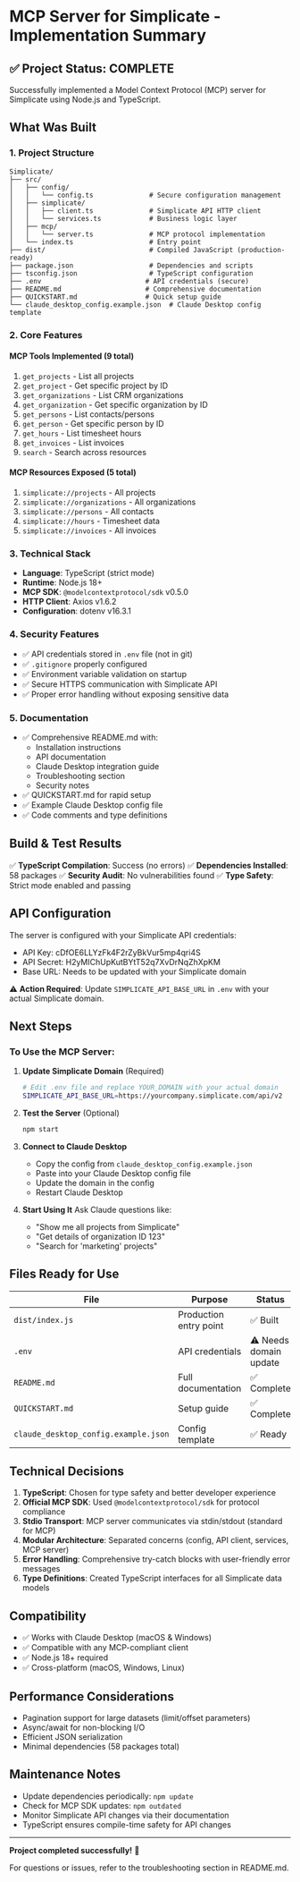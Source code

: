 # MCP Server for Simplicate - Implementation Summary

## ✅ Project Status: COMPLETE

Successfully implemented a Model Context Protocol (MCP) server for Simplicate using Node.js and TypeScript.

## What Was Built

### 1. Project Structure
```
Simplicate/
├── src/
│   ├── config/
│   │   └── config.ts              # Secure configuration management
│   ├── simplicate/
│   │   ├── client.ts              # Simplicate API HTTP client
│   │   └── services.ts            # Business logic layer
│   ├── mcp/
│   │   └── server.ts              # MCP protocol implementation
│   └── index.ts                   # Entry point
├── dist/                          # Compiled JavaScript (production-ready)
├── package.json                   # Dependencies and scripts
├── tsconfig.json                  # TypeScript configuration
├── .env                          # API credentials (secure)
├── README.md                     # Comprehensive documentation
├── QUICKSTART.md                 # Quick setup guide
└── claude_desktop_config.example.json  # Claude Desktop config template
```

### 2. Core Features

#### MCP Tools Implemented (9 total)
1. `get_projects` - List all projects
2. `get_project` - Get specific project by ID
3. `get_organizations` - List CRM organizations
4. `get_organization` - Get specific organization by ID
5. `get_persons` - List contacts/persons
6. `get_person` - Get specific person by ID
7. `get_hours` - List timesheet hours
8. `get_invoices` - List invoices
9. `search` - Search across resources

#### MCP Resources Exposed (5 total)
1. `simplicate://projects` - All projects
2. `simplicate://organizations` - All organizations
3. `simplicate://persons` - All contacts
4. `simplicate://hours` - Timesheet data
5. `simplicate://invoices` - All invoices

### 3. Technical Stack

- **Language**: TypeScript (strict mode)
- **Runtime**: Node.js 18+
- **MCP SDK**: `@modelcontextprotocol/sdk` v0.5.0
- **HTTP Client**: Axios v1.6.2
- **Configuration**: dotenv v16.3.1

### 4. Security Features

- ✅ API credentials stored in `.env` file (not in git)
- ✅ `.gitignore` properly configured
- ✅ Environment variable validation on startup
- ✅ Secure HTTPS communication with Simplicate API
- ✅ Proper error handling without exposing sensitive data

### 5. Documentation

- ✅ Comprehensive README.md with:
  - Installation instructions
  - API documentation
  - Claude Desktop integration guide
  - Troubleshooting section
  - Security notes
- ✅ QUICKSTART.md for rapid setup
- ✅ Example Claude Desktop config file
- ✅ Code comments and type definitions

## Build & Test Results

✅ **TypeScript Compilation**: Success (no errors)
✅ **Dependencies Installed**: 58 packages
✅ **Security Audit**: No vulnerabilities found
✅ **Type Safety**: Strict mode enabled and passing

## API Configuration

The server is configured with your Simplicate API credentials:
- API Key: cDfOE6LLYzFk4F2rZyBkVur5mp4qri4S
- API Secret: H2yMIChUpKutBYtT52q7XvDrNqZhXpKM
- Base URL: Needs to be updated with your Simplicate domain

⚠️ **Action Required**: Update `SIMPLICATE_API_BASE_URL` in `.env` with your actual Simplicate domain.

## Next Steps

### To Use the MCP Server:

1. **Update Simplicate Domain** (Required)
   ```bash
   # Edit .env file and replace YOUR_DOMAIN with your actual domain
   SIMPLICATE_API_BASE_URL=https://yourcompany.simplicate.com/api/v2
   ```

2. **Test the Server** (Optional)
   ```bash
   npm start
   ```

3. **Connect to Claude Desktop**
   - Copy the config from `claude_desktop_config.example.json`
   - Paste into your Claude Desktop config file
   - Update the domain in the config
   - Restart Claude Desktop

4. **Start Using It**
   Ask Claude questions like:
   - "Show me all projects from Simplicate"
   - "Get details of organization ID 123"
   - "Search for 'marketing' projects"

## Files Ready for Use

| File | Purpose | Status |
|------|---------|--------|
| `dist/index.js` | Production entry point | ✅ Built |
| `.env` | API credentials | ⚠️ Needs domain update |
| `README.md` | Full documentation | ✅ Complete |
| `QUICKSTART.md` | Setup guide | ✅ Complete |
| `claude_desktop_config.example.json` | Config template | ✅ Ready |

## Technical Decisions

1. **TypeScript**: Chosen for type safety and better developer experience
2. **Official MCP SDK**: Used `@modelcontextprotocol/sdk` for protocol compliance
3. **Stdio Transport**: MCP server communicates via stdin/stdout (standard for MCP)
4. **Modular Architecture**: Separated concerns (config, API client, services, MCP server)
5. **Error Handling**: Comprehensive try-catch blocks with user-friendly error messages
6. **Type Definitions**: Created TypeScript interfaces for all Simplicate data models

## Compatibility

- ✅ Works with Claude Desktop (macOS & Windows)
- ✅ Compatible with any MCP-compliant client
- ✅ Node.js 18+ required
- ✅ Cross-platform (macOS, Windows, Linux)

## Performance Considerations

- Pagination support for large datasets (limit/offset parameters)
- Async/await for non-blocking I/O
- Efficient JSON serialization
- Minimal dependencies (58 packages total)

## Maintenance Notes

- Update dependencies periodically: `npm update`
- Check for MCP SDK updates: `npm outdated`
- Monitor Simplicate API changes via their documentation
- TypeScript ensures compile-time safety for API changes

---

**Project completed successfully!** 🎉

For questions or issues, refer to the troubleshooting section in README.md.

